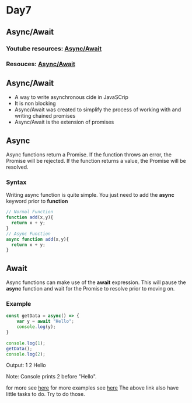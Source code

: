 # Day7

## Async/Await

### Youtube resources: [Async/Await](https://www.youtube.com/watch?v=PoRJizFvM7s)

### Resouces: [Async/Await](https://exploringjs.com/impatient-js/ch_async-functions.html#:~:text=Inside%20the%20body%20of%20an,await%20returns%20the%20fulfillment%20value.)

## Async/Await

- A way to write asynchronous cide in JavaSCrip
- It is non blocking
- Async/Await was created to simplify the process of working with and writing chained promises
- Async/Await is the extension of promises

## Async

Async functions return a Promise. If the function throws an error, the Promise will be rejected. If the function returns a value, the Promise will be resolved.

### Syntax

Writing async function is quite simple. You just need to add the **async** keyword prior to **function**

```javascript
// Normal Function
function add(x,y){
  return x + y;
}
// Async Function
async function add(x,y){
  return x + y;
}
```

## Await

Async functions can make use of the **await** expression. This will pause the **async** function and wait for the Promise to resolve prior to moving on.

### Example

```javascript
const getData = async() => { 
    var y = await "Hello";
    console.log(y); 
} 
  
console.log(1); 
getData(); 
console.log(2); 
```
Output:
1
2
Hello

Note: Console prints 2 before "Hello".


for more see [here](https://www.geeksforgeeks.org/async-await-function-in-javascript/)
for more examples see [here](https://javascript.info/async-await)
The above link also have little tasks to do. Try to do those.


